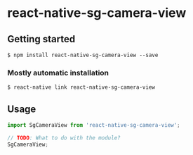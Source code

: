 # react-native-sg-camera-view

## Getting started

`$ npm install react-native-sg-camera-view --save`

### Mostly automatic installation

`$ react-native link react-native-sg-camera-view`

## Usage
```javascript
import SgCameraView from 'react-native-sg-camera-view';

// TODO: What to do with the module?
SgCameraView;
```
